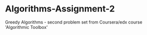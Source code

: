 # Algorithms-Assignment-2
Greedy Algorithms - second problem set from Coursera/edx course 'Algorithmic Toolbox'
